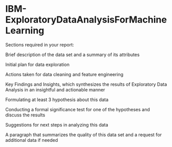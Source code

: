 # IBM-ExploratoryDataAnalysisForMachineLearning

Sections required in your report:

Brief description of the data set and a summary of its attributes

Initial plan for data exploration

Actions taken for data cleaning and feature engineering

Key Findings and Insights, which synthesizes the results of Exploratory Data Analysis in an insightful and actionable manner

Formulating at least 3 hypothesis about this data

Conducting a formal significance test for one of the hypotheses and discuss the results 

Suggestions for next steps in analyzing this data

A paragraph that summarizes the quality of this data set and a request for additional data if needed
